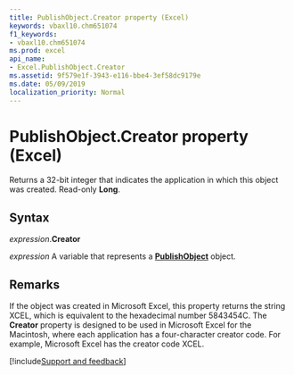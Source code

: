 ```yaml
---
title: PublishObject.Creator property (Excel)
keywords: vbaxl10.chm651074
f1_keywords:
- vbaxl10.chm651074
ms.prod: excel
api_name:
- Excel.PublishObject.Creator
ms.assetid: 9f579e1f-3943-e116-bbe4-3ef58dc9179e
ms.date: 05/09/2019
localization_priority: Normal
---
```



# PublishObject.Creator property (Excel)

Returns a 32-bit integer that indicates the application in which this object was created. Read-only **Long**.


## Syntax

_expression_.**Creator**

_expression_ A variable that represents a **[PublishObject](Excel.PublishObject.md)** object.


## Remarks

If the object was created in Microsoft Excel, this property returns the string XCEL, which is equivalent to the hexadecimal number 5843454C. The **Creator** property is designed to be used in Microsoft Excel for the Macintosh, where each application has a four-character creator code. For example, Microsoft Excel has the creator code XCEL.




[!include[Support and feedback](~/includes/feedback-boilerplate.md)]